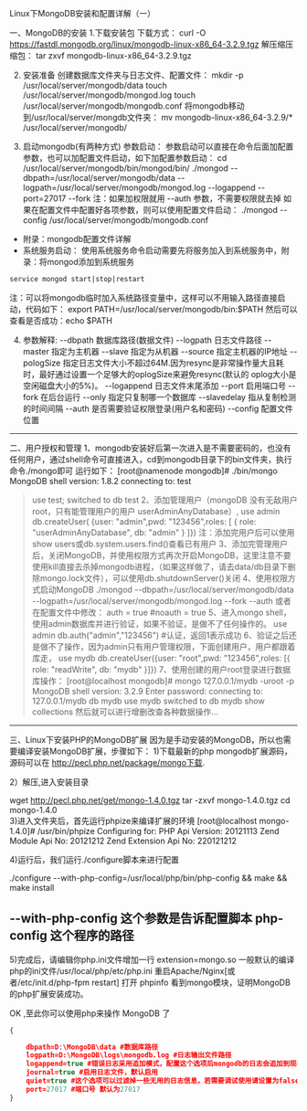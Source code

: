 
Linux下MongoDB安装和配置详解（一）

一、MongoDB的安装
1.下载安装包
下载方式：
curl -O https://fastdl.mongodb.org/linux/mongodb-linux-x86_64-3.2.9.tgz
解压缩压缩包：
tar zxvf mongodb-linux-x86_64-3.2.9.tgz
 
2. 安装准备
创建数据库文件夹与日志文件、配置文件：
mkdir -p  /usr/local/server/mongodb/data
touch /usr/local/server/mongodb/mongod.log
touch /usr/local/server/mongodb/mongodb.conf
将mongodb移动到/usr/local/server/mongdb文件夹：
mv mongodb-linux-x86_64-3.2.9/* /usr/local/server/mongodb/
 
3. 启动mongodb(有两种方式)
参数启动：
参数启动可以直接在命令后面加配置参数，也可以加配置文件启动，如下加配置参数启动：
cd /usr/local/server/mongodb/bin/mongod/bin/
./mongod --dbpath=/usr/local/server/mongodb/data --logpath=/usr/local/server/mongodb/mongod.log --logappend  --port=27017 --fork
注：如果加权限就用 --auth 参数，不需要权限就去掉
如果在配置文件中配置好各项参数，则可以使用配置文件启动：
 ./mongod --config /usr/local/server/mongodb/mongodb.conf

- 附录：mongodb配置文件详解
- 系统服务启动：
使用系统服务命令启动需要先将服务加入到系统服务中，附录：将mongod添加到系统服务
```bash
service mongod start|stop|restart
```
注：可以将mongodb临时加入系统路径变量中，这样可以不用输入路径直接启动，代码如下：
export PATH=/usr/local/server/mongodb/bin:$PATH
然后可以查看是否成功：echo $PATH

4. 参数解释: --dbpath 数据库路径(数据文件)
--logpath 日志文件路径
--master 指定为主机器
--slave 指定为从机器
--source 指定主机器的IP地址
--pologSize 指定日志文件大小不超过64M.因为resync是非常操作量大且耗时，最好通过设置一个足够大的oplogSize来避免resync(默认的 oplog大小是空闲磁盘大小的5%)。
--logappend 日志文件末尾添加
--port 启用端口号
--fork 在后台运行
--only 指定只复制哪一个数据库
--slavedelay 指从复制检测的时间间隔
--auth 是否需要验证权限登录(用户名和密码)
--config 配置文件位置

--------------------------------------------------------------------------------------------------------------------------------------------------------------------------
二、用户授权和管理
1、mongodb安装好后第一次进入是不需要密码的，也没有任何用户，通过shell命令可直接进入，cd到mongodb目录下的bin文件夹，执行命令./mongo即可
运行如下：
[root@namenode mongodb]# ./bin/mongo
MongoDB shell version: 1.8.2
connecting to: test
> use test;
switched to db test
2、添加管理用户（mongoDB 没有无敌用户root，只有能管理用户的用户 userAdminAnyDatabase）,
>use admin
>db.createUser( {user: "admin",pwd: "123456",roles: [ { role: "userAdminAnyDatabase", db: "admin" } ]})
注：添加完用户后可以使用show users或db.system.users.find()查看已有用户
3、添加完管理用户后，关闭MongoDB，并使用权限方式再次开启MongoDB，这里注意不要使用kill直接去杀掉mongodb进程，（如果这样做了，请去data/db目录下删除mongo.lock文件），可以使用db.shutdownServer()关闭
4、使用权限方式启动MongoDB
./mongod --dbpath=/usr/local/server/mongodb/data --logpath=/usr/local/server/mongodb/mongod.log --fork --auth
或者在配置文件中修改：
 auth = true
#noauth = true
5、进入mongo shell，使用admin数据库并进行验证，如果不验证，是做不了任何操作的。 
> use admin
> db.auth("admin","123456")   #认证，返回1表示成功
6、验证之后还是做不了操作，因为admin只有用户管理权限，下面创建用户，用户都跟着库走，
> use mydb
> db.createUser({user: "root",pwd: "123456",roles: [{ role: "readWrite", db: "mydb" }]})
7、使用创建的用户root登录进行数据库操作：
[root@localhost mongodb]# mongo 127.0.0.1/mydb -uroot -p
MongoDB shell version: 3.2.9
Enter password:
connecting to: 127.0.0.1/mydb
> db
mydb
> use mydb
switched to db mydb
> show collections
然后就可以进行增删改查各种数据操作...
----------------------------------------------------------------------------------------------------------------------------------------------------------------------------
三、Linux下安装PHP的MongoDB扩展
因为是手动安装的MongoDB，所以也需要编译安装MongoDB扩展，步骤如下：
1)下载最新的php mongodb扩展源码，源码可以在 
http://pecl.php.net/package/mongo下载.

2）解压,进入安装目录

wget http://pecl.php.net/get/mongo-1.4.0.tgz 
tar -zxvf mongo-1.4.0.tgz
cd mongo-1.4.0   
3)进入文件夹后，首先运行phpize来编译扩展的环境
[root@localhost mongo-1.4.0]# /usr/bin/phpize
Configuring for: 
PHP Api Version: 20121113 
Zend Module Api No: 20121212 
Zend Extension Api No: 220121212

4)运行后，我们运行./configure脚本来进行配置

./configure --with-php-config=/usr/local/php/bin/php-config && make && make install
## --with-php-config 这个参数是告诉配置脚本 php-config 这个程序的路径
5)完成后，请编辑你php.ini文件增加一行 
extension=mongo.so 
一般默认的编译php的ini文件/usr/local/php/etc/php.ini 
重启Apache/Nginx[或者/etc/init.d/php-fpm restart] 打开 phpinfo 
看到mongo模块，证明MongoDB的php扩展安装成功。

OK ,至此你可以使用php来操作 MongoDB 了



```json
{

    dbpath=D:\MongoDB\data #数据库路径
    logpath=D:\MongoDB\logs\mongodb.log #日志输出文件路径
    logappend=true #错误日志采用追加模式，配置这个选项后mongodb的日志会追加到现有的日志文件，而不是从新创建一个新文件
    journal=true #启用日志文件，默认启用
    quiet=true #这个选项可以过滤掉一些无用的日志信息，若需要调试使用请设置为false
    port=27017 #端口号 默认为27017
}
```

